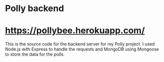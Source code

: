 # Polly backend
# https://pollybee.herokuapp.com/

This is the source code for the backend server for my Polly project. I used Node.js with Express to handle the requests and MongoDB using Mongoose to store the data for the polls.
